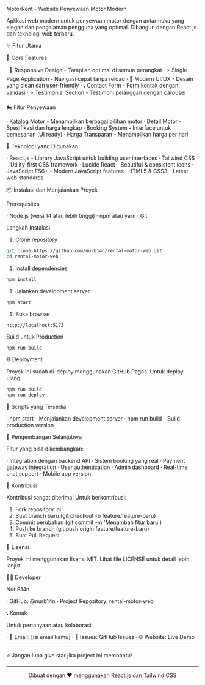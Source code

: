 MotorRent - Website Penyewaan Motor Modern

Aplikasi web modern untuk penyewaan motor dengan antarmuka yang elegan dan pengalaman pengguna yang optimal. Dibangun dengan React.js dan teknologi web terbaru.

✨ Fitur Utama

🎯 Core Features

· 📱 Responsive Design - Tampilan optimal di semua perangkat
· ⚡ Single Page Application - Navigasi cepat tanpa reload
· 🎨 Modern UI/UX - Desain yang clean dan user-friendly
· 📞 Contact Form - Form kontak dengan validasi
· ⭐ Testimonial Section - Testimoni pelanggan dengan carousel

🏍️ Fitur Penyewaan

· Katalog Motor - Menampilkan berbagai pilihan motor
· Detail Motor - Spesifikasi dan harga lengkap
· Booking System - Interface untuk pemesanan (UI ready)
· Harga Transparan - Menampilkan harga per hari

🚀 Teknologi yang Digunakan

· React.js - Library JavaScript untuk building user interfaces
· Tailwind CSS - Utility-first CSS framework
· Lucide React - Beautiful & consistent icons
· JavaScript ES6+ - Modern JavaScript features
· HTML5 & CSS3 - Latest web standards

📦 Instalasi dan Menjalankan Proyek

Prerequisites

· Node.js (versi 14 atau lebih tinggi)
· npm atau yarn
· Git

Langkah Instalasi

1. Clone repository

```bash
git clone https://github.com/nurb14n/rental-motor-web.git
cd rental-motor-web
```

1. Install dependencies

```bash
npm install
```

1. Jalankan development server

```bash
npm start
```

1. Buka browser

```
http://localhost:5173
```

Build untuk Production

```bash
npm run build
```

🌐 Deployment

Proyek ini sudah di-deploy menggunakan GitHub Pages. Untuk deploy ulang:

```bash
npm run build
npm run deploy
```

🔧 Scripts yang Tersedia

· npm start - Menjalankan development server
· npm run build - Build production version

🚀 Pengembangan Selanjutnya

Fitur yang bisa dikembangkan:

· Integration dengan backend API
· Sistem booking yang real
· Payment gateway integration
· User authentication
· Admin dashboard
· Real-time chat support
· Mobile app version

🤝 Kontribusi

Kontribusi sangat diterima! Untuk berkontribusi:

1. Fork repository ini
2. Buat branch baru (git checkout -b feature/feature-baru)
3. Commit perubahan (git commit -m 'Menambah fitur baru')
4. Push ke branch (git push origin feature/feature-baru)
5. Buat Pull Request

📄 Lisensi

Proyek ini menggunakan lisensi MIT. Lihat file LICENSE untuk detail lebih lanjut.

👨‍💻 Developer

Nur B14n

· GitHub: @nurb14n
· Project Repository: rental-motor-web

📞 Kontak

Untuk pertanyaan atau kolaborasi:

· 📧 Email: [isi email kamu]
· 💬 Issues: GitHub Issues
· 🌐 Website: Live Demo

---

⭐ Jangan lupa give star jika project ini membantu!

---

<div align="center">

Dibuat dengan ❤️ menggunakan React.js dan Tailwind CSS

</div>